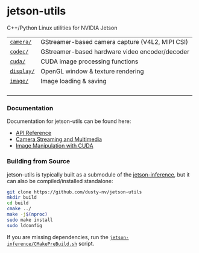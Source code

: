 # jetson-utils
C++/Python Linux utilities for NVIDIA Jetson

|                        |                                                 |
|------------------------|-------------------------------------------------|
| [`camera/`](camera/)   | GStreamer-based camera capture (V4L2, MIPI CSI) |
| [`codec/`](codec/)     | GStreamer-based hardware video encoder/decoder  |
| [`cuda/`](cuda/)       | CUDA image processing functions                 |
| [`display/`](display/) | OpenGL window & texture rendering               |
| [`image/`](image/)     | Image loading & saving                          |
|                        |                                                 |
|                        |                                                 |
|                        |                                                 |
|                        |                                                 |


### Documentation

Documentation for jetson-utils can be found here:

* [API Reference](https://github.com/dusty-nv/jetson-inference#api-reference)
* [Camera Streaming and Multimedia](https://github.com/dusty-nv/jetson-inference/blob/master/docs/aux-streaming.md)
* [Image Manipulation with CUDA](https://github.com/dusty-nv/jetson-inference/blob/master/docs/aux-image.md)

### Building from Source

jetson-utils is typically built as a submodule of the [jetson-inference](https://github.com/dusty-nv/jetson-inference), but it can also be compiled/installed standalone:

``` bash
git clone https://github.com/dusty-nv/jetson-utils
mkdir build
cd build
cmake ../
make -j$(nproc)
sudo make install
sudo ldconfig
```

If you are missing dependencies, run the [`jetson-inference/CMakePreBuild.sh`](https://github.com/dusty-nv/jetson-inference/blob/master/CMakePreBuild.sh) script.